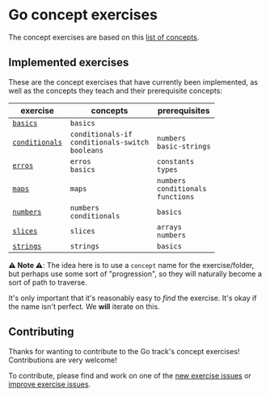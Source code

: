 # Go concept exercises

The concept exercises are based on this [list of concepts][docs-concept-exercises].

## Implemented exercises

These are the concept exercises that have currently been implemented, as well as the concepts they teach and their prerequisite concepts:

| exercise                                              | concepts                     | prerequisites                               |
| ----------------------------------------------------  | ---------------------------- | ------------------------------------------- |
| [`basics`][concept-exercise-basics]                   | `basics`                     |                                     |
| [`conditionals`][concept-exercise-conditionals]       | `conditionals-if`<br/>`conditionals-switch`<br/>`booleans` | `numbers`<br/>`basic-strings`|
| [`erros`][concept-exercise-erros]     | `erros`<br/>`basics`         | `constants`<br/>`types`                     |
| [`maps`][concept-exercise-maps]       | `maps`                       | `numbers`<br/>`conditionals`<br/>`functions`|
| [`numbers`][concept-exercise-numbers] | `numbers`<br/>`conditionals` | `basics`                                    |
| [`slices`][concept-exercise-slices]   | `slices`                     | `arrays`<br/>`numbers`                      |
| [`strings`][concept-exercise-strings] | `strings`                    | `basics`                                    |



**⚠ Note ⚠**: The idea here is to use a `concept` name for the exercise/folder, but perhaps use some sort of "progression", so they will naturally become a sort of path to traverse.

It's only important that it's reasonably easy to _find_ the exercise. It's okay if the name isn't perfect. We **will** iterate on this.

## Contributing

Thanks for wanting to contribute to the Go track's concept exercises! Contributions are very welcome!

To contribute, please find and work on one of the [new exercise issues][issues-new-exercise] or [improve exercise issues][issues-improve-exercise].

[docs-concept-exercises]: ../../reference/README.md
[issues-new-exercise]: https://github.com/exercism/v3/issues?utf8=%E2%9C%93&q=is%3Aopen+label%3Atrack%2Fgo+label%3Atype%2Fnew-exercise+label%3Astatus%2Fhelp-wanted
[issues-improve-exercise]: https://github.com/exercism/v3/issues?utf8=%E2%9C%93&q=is%3Aopen+label%3Atrack%2Fgo+label%3Atype%2Fimprove-exercise+label%3Astatus%2Fhelp-wanted
[concept-exercise-strings]: ./strings/.meta/design.md
[concept-exercise-numbers]: ./numbers/.meta/design.md
[concept-exercise-slices]: ./slices/.meta/design.md
[concept-exercise-maps]: ./maps/.meta/design.md
[concept-exercise-conditionals]: ./conditionals/.meta/design.md
[concept-exercise-erros]: ./erros/.meta/design.md
[concept-exercise-basics]: ./basics/.meta/design.md
